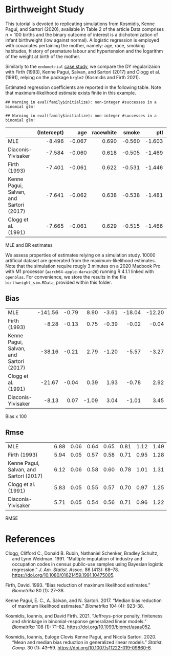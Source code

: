# Birthweight Study

This tutorial is devoted to replicating simulations from Kosmidis, Kenne
Pagui, and Sartori (2020), available in Table 2 of the article Data
comprises *n* = 100 births and the binary outcome of interest is a
dichotomization of infant birthweight (low against normal). A logistic
regression is employed with covariates pertaining the mother, namely:
age, race, smoking habitudes, history of premature labour and
hypertension and the logarithm of the weight at birth of the mother.

Similarly to the `endometrial` [case study](../ENDOMETRIAL/), we compare
the DY regularizaion with Firth (1993), Kenne Pagui, Salvan, and Sartori
(2017) and Clogg et al. (1991), relying on the package `brglm2`
(Kosmidis and Firth 2021).

Estimated regression coefficients are reported in the following table.
Note that maximum-likelihood estimate exists finite in this example.

    ## Warning in eval(family$initialize): non-integer #successes in a binomial glm!

    ## Warning in eval(family$initialize): non-integer #successes in a binomial glm!

|                                         | (Intercept) |    age | racewhite |  smoke |    ptl |     ht | loglwt |
|:----------------------------------------|------------:|-------:|----------:|-------:|-------:|-------:|-------:|
| MLE                                     |      -8.496 | -0.067 |     0.690 | -0.560 | -1.603 | -1.211 |  2.262 |
| Diaconis-Ylvisaker                      |      -7.584 | -0.060 |     0.618 | -0.505 | -1.469 | -1.091 |  2.026 |
| Firth (1993)                            |      -7.401 | -0.061 |     0.622 | -0.531 | -1.446 | -1.104 |  1.998 |
| Kenne Pagui, Salvan, and Sartori (2017) |      -7.641 | -0.062 |     0.638 | -0.538 | -1.481 | -1.134 |  2.059 |
| Clogg et al. (1991)                     |      -7.665 | -0.061 |     0.629 | -0.515 | -1.466 | -1.098 |  2.057 |

MLE and BR estimates

We assess properties of estimates relying on a simulation study. 10000
artificial dataset are generated from the maximum-likelihood estimates.
Note that the simulation require rougly 3 minutes on a 2020 Macbook Pro
with M1 processor (`aarch64-apple-darwin20`) running R 4.1.1 linked with
`openblas`. For convenience, we store the results in the file
`birthweight_sim.RData`, provided within this folder.

## Bias

|                                         |         |       |       |       |        |        |       |
|:----------------------------------------|--------:|------:|------:|------:|-------:|-------:|------:|
| MLE                                     | -141.56 | -0.79 |  8.90 | -3.61 | -18.04 | -12.20 | 34.13 |
| Firth (1993)                            |   -8.28 | -0.13 |  0.75 | -0.39 |  -0.02 |  -0.04 |  2.19 |
| Kenne Pagui, Salvan, and Sartori (2017) |  -38.16 | -0.21 |  2.79 | -1.20 |  -5.57 |  -3.27 |  9.63 |
| Clogg et al. (1991)                     |  -21.67 | -0.04 |  0.39 |  1.93 |  -0.78 |   2.92 |  4.85 |
| Diaconis-Ylvisaker                      |   -8.13 |  0.07 | -1.09 |  3.04 |  -1.01 |   3.45 |  0.44 |

Bias x 100

## Rmse

|                                         |      |      |      |      |      |      |      |
|:----------------------------------------|-----:|-----:|-----:|-----:|-----:|-----:|-----:|
| MLE                                     | 6.88 | 0.06 | 0.64 | 0.65 | 0.81 | 1.12 | 1.49 |
| Firth (1993)                            | 5.94 | 0.05 | 0.57 | 0.58 | 0.71 | 0.95 | 1.28 |
| Kenne Pagui, Salvan, and Sartori (2017) | 6.12 | 0.06 | 0.58 | 0.60 | 0.78 | 1.01 | 1.31 |
| Clogg et al. (1991)                     | 5.83 | 0.05 | 0.55 | 0.57 | 0.70 | 0.97 | 1.25 |
| Diaconis-Ylvisaker                      | 5.71 | 0.05 | 0.54 | 0.56 | 0.71 | 0.96 | 1.22 |

RMSE

# References

<div id="refs" class="references csl-bib-body hanging-indent">

<div id="ref-Clogg1991" class="csl-entry">

Clogg, Clifford C., Donald B. Rubin, Nathaniel Schenker, Bradley
Schultz, and Lynn Weidman. 1991. “<span class="nocase">Multiple
imputation of industry and occupation codes in census public-use samples
using Bayesian logistic regression</span>.” *J. Am. Statist. Assoc.* 86
(413): 68–78. <https://doi.org/10.1080/01621459.1991.10475005>.

</div>

<div id="ref-Firth1993" class="csl-entry">

Firth, David. 1993. “<span class="nocase">Bias reduction of maximum
likelihood estimates</span>.” *Biometrika* 80 (1): 27–38.

</div>

<div id="ref-Pagui2017" class="csl-entry">

Kenne Pagui, E. C., A. Salvan, and N. Sartori. 2017. “<span
class="nocase">Median bias reduction of maximum likelihood
estimates</span>.” *Biometrika* 104 (4): 923–38.

</div>

<div id="ref-Kosmidis2021" class="csl-entry">

Kosmidis, Ioannis, and David Firth. 2021. “<span
class="nocase">Jeffreys-prior penalty, finiteness and shrinkage in
binomial-response generalized linear models</span>.” *Biometrika* 108
(1): 71–82. <https://doi.org/10.1093/biomet/asaa052>.

</div>

<div id="ref-Kosmidis2020" class="csl-entry">

Kosmidis, Ioannis, Euloge Clovis Kenne Pagui, and Nicola Sartori. 2020.
“<span class="nocase">Mean and median bias reduction in generalized
linear models</span>.” *Statist. Comp.* 30 (1): 43–59.
<https://doi.org/10.1007/s11222-019-09860-6>.

</div>

</div>

